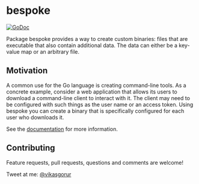 # bespoke
[![GoDoc](https://godoc.org/github.com/vikasgorur/bespoke?status.svg)](https://godoc.org/github.com/vikasgorur/bespoke)

Package bespoke provides a way to create custom binaries: files that are executable
that also contain additional data. The data can either be a key-value map or an
arbitrary file.

## Motivation

A common use for the Go language is creating command-line tools. As a concrete example,
consider a web application that allows its users to download a command-line
client to interact with it. The client may need to be configured with such
things as the user name or an access token. Using bespoke you can create a binary
that is specifically configured for each user who downloads it.

See the [documentation](http://godoc.org/github.com/vikasgorur/bespoke) for more information.

## Contributing

Feature requests, pull requests, questions and comments are welcome!

Tweet at me: [@vikasgorur](https://twitter.com/vikasgorur)

